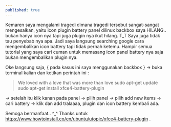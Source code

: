 ```yaml
---
published: true
---
```

Kemaren saya mengalami tragedi dimana tragedi tersebut sangat-sangat mengesalkan, yaitu icon plugin battery panel dilinux backbox saya HILANG.. bukan hanya icon nya tapi juga plugin nya ikut hilang. T_T
Saya juga tidak tau penyebab nya apa. Jadi saya langsung searching google cara mengembalikan icon battery tapi tidak pernah ketemu. Hampir semua tutorial yang saya cari cuman untuk memasang icon panel battery nya saja bukan mengembalikan plugin nya.

Oke langsung saja, { pada kasus ini saya menggunakan backbox }
-> buka terminal kalian dan ketikan perintah ini :
> We loved with a love that was more than love
sudo apt-get update
sudo apt-get install xfce4-battery-plugin

-> setelah itu klik kanan pada panel
-> pilih panel
-> pilih add new items
-> cari battery
-> klik dan add
tralaaaa, plugin dan icon battery kembali ada.

Semoga bermanfaat.. ^_^ Thanks untuk https://www.howtoinstall.co/en/ubuntu/utopic/xfce4-battery-plugin .
